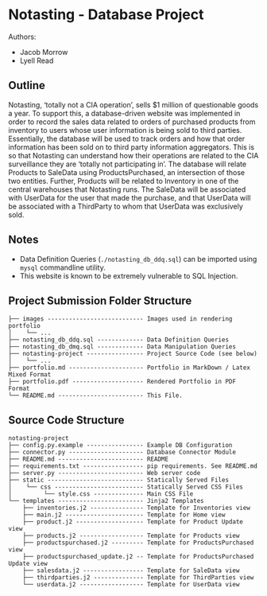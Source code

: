 # Notasting - Database Project

Authors:
- Jacob Morrow
- Lyell Read

## Outline
Notasting, ‘totally not a CIA operation’, sells $1 million of questionable goods a year. To support
this, a database-driven website was implemented in order to record the sales data related to orders
of purchased products from inventory to users whose user information is being sold to third parties.
Essentially, the database will be used to track orders and how that order information has been sold
on to third party information aggregators. This is so that Notasting can understand how their
operations are related to the CIA surveillance they are ‘totally not participating in’.
The database will relate Products to SaleData using ProductsPurchased, an intersection of those
two entities. Further, Products will be related to Inventory in one of the central warehouses that
Notasting runs. The SaleData will be associated with UserData for the user that made the purchase,
and that UserData will be associated with a ThirdParty to whom that UserData was exclusively
sold.

## Notes

- Data Definition Queries (`./notasting_db_ddq.sql`) can be imported using `mysql` commandline utility.
- This website is known to be extremely vulnerable to SQL Injection.

## Project Submission Folder Structure

```
├── images --------------------------- Images used in rendering portfolio
│    └── ...
├── notasting_db_ddq.sql ------------- Data Definition Queries
├── notasting_db_dmq.sql ------------- Data Manipulation Queries
├── notasting-project ---------------- Project Source Code (see below)
│    └── ...
├── portfolio.md --------------------- Portfolio in MarkDown / Latex Mixed Format
├── portfolio.pdf -------------------- Rendered Portfolio in PDF Format
└── README.md ------------------------ This File.
```

## Source Code Structure

```
notasting-project
├── config.py.example ---------------- Example DB Configuration
├── connector.py --------------------- Database Connector Module
├── README.md ------------------------ README
├── requirements.txt ----------------- pip requirements. See README.md
├── server.py ------------------------ Web server code
├── static --------------------------- Statically Served Files
│    └── css ------------------------- Statically Served CSS Files
│         └── style.css -------------- Main CSS File
└── templates ------------------------ Jinja2 Templates
    ├── inventories.j2 --------------- Template for Inventories view
    ├── main.j2 ---------------------- Template for Home view
    ├── product.j2 ------------------- Template for Product Update view
    ├── products.j2 ------------------ Template for Products view
    ├── productspurchased.j2 --------- Template for ProductsPurchased view
    ├── productspurchased_update.j2 -- Template for ProductsPurchased Update view
    ├── salesdata.j2 ----------------- Template for SaleData view
    ├── thirdparties.j2 -------------- Template for ThirdParties view
    └── userdata.j2 ------------------ Template for UserData view
```


